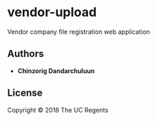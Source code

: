 # vendor-upload
Vendor company file registration web application



## Authors

* **Chinzorig Dandarchuluun**

## License

Copyright © 2018 The UC Regents